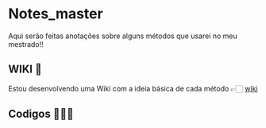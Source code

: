 # Notes_master
 Aqui serão feitas anotações sobre alguns métodos que usarei no meu mestrado!!


## WIKI 📃
Estou desenvolvendo uma Wiki com a ideia básica de cada método 👉🏻 [wiki](https://github.com/Paulo-de-Souza/notes_master/wiki)

## Codigos 👨🏻‍💻

